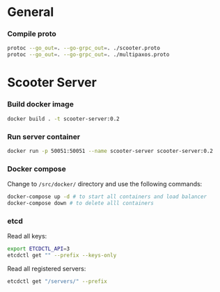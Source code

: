# General
### Compile proto
```bash
protoc --go_out=. --go-grpc_out=. ./scooter.proto 
protoc --go_out=. --go-grpc_out=. ./multipaxos.proto 
```

# Scooter Server
### Build docker image
```bash
docker build . -t scooter-server:0.2
```
### Run server container
```bash
docker run -p 50051:50051 --name scooter-server scooter-server:0.2
```

### Docker compose
Change to `/src/docker/` directory and use the following commands:
```bash
docker-compose up -d # to start all containers and load balancer
docker-compose down # to delete alll containers
```


### etcd
Read all keys:
```bash
export ETCDCTL_API=3
etcdctl get "" --prefix --keys-only
```

Read all registered servers:
```bash
etcdctl get "/servers/" --prefix
```